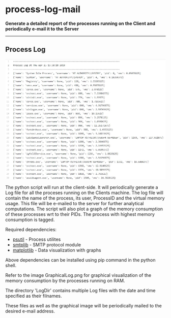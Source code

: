 # process-log-mail
__Generate a detailed report of the processes running on the Client and periodically e-mail it to the Server__
- - - -

## Process Log
<div align="center">
    <img src="https://github.com/vedangwartikar/process-log-mail/blob/master/processLog.JPG"/>
</div>

The python script will run at the client-side. It will periodically generate a Log file for all the proceses running on the Clients machine. The log file will contain the name of the process, its user, ProcessID and the virtual memory usage. This file will be e-mailed to the server for further analytical computations. The script will also plot a graph of the memory consumption of these processes wrt to their PIDs. The process with highest memory consumption is tagged.

Required dependencies:
* [psutil](https://pypi.org/project/psutil/) - Process utilites
* [smtplib](https://docs.python.org/2/library/smtplib.html) - SMTP protocol module
* [matplotlib](https://matplotlib.org/) - Data visualization with graphs

Above dependencies can be installed using pip command in the python shell.

Refer to the image GraphicalLog.png for graphical visualization of the memory consumption by the processes running on RAM.

The directory 'LogDir' contains multiple Log files with the date and time specified as their filnames.

These files as well as the graphical image will be periodically mailed to the desired e-mail address.
